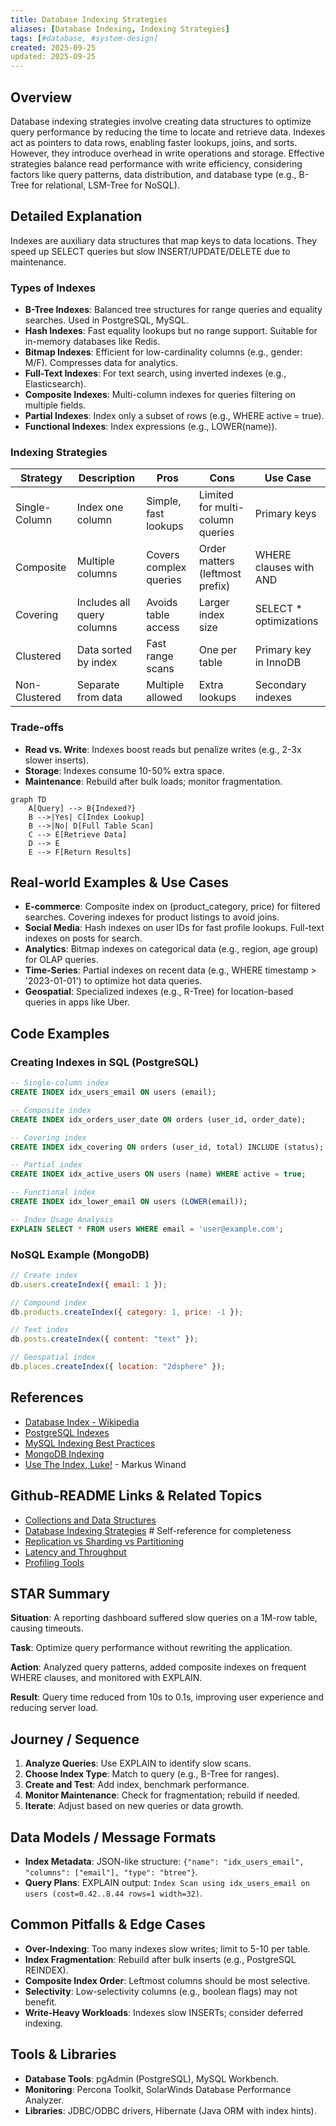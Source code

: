 ```yaml
---
title: Database Indexing Strategies
aliases: [Database Indexing, Indexing Strategies]
tags: [#database, #system-design]
created: 2025-09-25
updated: 2025-09-25
---
```


## Overview

Database indexing strategies involve creating data structures to optimize query performance by reducing the time to locate and retrieve data. Indexes act as pointers to data rows, enabling faster lookups, joins, and sorts. However, they introduce overhead in write operations and storage. Effective strategies balance read performance with write efficiency, considering factors like query patterns, data distribution, and database type (e.g., B-Tree for relational, LSM-Tree for NoSQL).

## Detailed Explanation

Indexes are auxiliary data structures that map keys to data locations. They speed up SELECT queries but slow INSERT/UPDATE/DELETE due to maintenance.

### Types of Indexes
- **B-Tree Indexes**: Balanced tree structures for range queries and equality searches. Used in PostgreSQL, MySQL.
- **Hash Indexes**: Fast equality lookups but no range support. Suitable for in-memory databases like Redis.
- **Bitmap Indexes**: Efficient for low-cardinality columns (e.g., gender: M/F). Compresses data for analytics.
- **Full-Text Indexes**: For text search, using inverted indexes (e.g., Elasticsearch).
- **Composite Indexes**: Multi-column indexes for queries filtering on multiple fields.
- **Partial Indexes**: Index only a subset of rows (e.g., WHERE active = true).
- **Functional Indexes**: Index expressions (e.g., LOWER(name)).

### Indexing Strategies
| Strategy | Description | Pros | Cons | Use Case |
|----------|-------------|------|------|----------|
| Single-Column | Index one column | Simple, fast lookups | Limited for multi-column queries | Primary keys |
| Composite | Multiple columns | Covers complex queries | Order matters (leftmost prefix) | WHERE clauses with AND |
| Covering | Includes all query columns | Avoids table access | Larger index size | SELECT * optimizations |
| Clustered | Data sorted by index | Fast range scans | One per table | Primary key in InnoDB |
| Non-Clustered | Separate from data | Multiple allowed | Extra lookups | Secondary indexes |

### Trade-offs
- **Read vs. Write**: Indexes boost reads but penalize writes (e.g., 2-3x slower inserts).
- **Storage**: Indexes consume 10-50% extra space.
- **Maintenance**: Rebuild after bulk loads; monitor fragmentation.

```mermaid
graph TD
    A[Query] --> B{Indexed?}
    B -->|Yes| C[Index Lookup]
    B -->|No| D[Full Table Scan]
    C --> E[Retrieve Data]
    D --> E
    E --> F[Return Results]
```

## Real-world Examples & Use Cases

- **E-commerce**: Composite index on (product_category, price) for filtered searches. Covering indexes for product listings to avoid joins.
- **Social Media**: Hash indexes on user IDs for fast profile lookups. Full-text indexes on posts for search.
- **Analytics**: Bitmap indexes on categorical data (e.g., region, age group) for OLAP queries.
- **Time-Series**: Partial indexes on recent data (e.g., WHERE timestamp > '2023-01-01') to optimize hot data queries.
- **Geospatial**: Specialized indexes (e.g., R-Tree) for location-based queries in apps like Uber.

## Code Examples

### Creating Indexes in SQL (PostgreSQL)
```sql
-- Single-column index
CREATE INDEX idx_users_email ON users (email);

-- Composite index
CREATE INDEX idx_orders_user_date ON orders (user_id, order_date);

-- Covering index
CREATE INDEX idx_covering ON orders (user_id, total) INCLUDE (status);

-- Partial index
CREATE INDEX idx_active_users ON users (name) WHERE active = true;

-- Functional index
CREATE INDEX idx_lower_email ON users (LOWER(email));

-- Index Usage Analysis
EXPLAIN SELECT * FROM users WHERE email = 'user@example.com';
```

### NoSQL Example (MongoDB)
```javascript
// Create index
db.users.createIndex({ email: 1 });

// Compound index
db.products.createIndex({ category: 1, price: -1 });

// Text index
db.posts.createIndex({ content: "text" });

// Geospatial index
db.places.createIndex({ location: "2dsphere" });
```

## References

- [Database Index - Wikipedia](https://en.wikipedia.org/wiki/Database_index)
- [PostgreSQL Indexes](https://www.postgresql.org/docs/current/indexes.html)
- [MySQL Indexing Best Practices](https://dev.mysql.com/doc/refman/8.0/en/optimization-indexes.html)
- [MongoDB Indexing](https://docs.mongodb.com/manual/indexes/)
- [Use The Index, Luke!](https://use-the-index-luke.com/) - Markus Winand

## Github-README Links & Related Topics

- [Collections and Data Structures](../collections-and-data-structures/README.md)
- [Database Indexing Strategies](../database-indexing-strategies/README.md)  # Self-reference for completeness
- [Replication vs Sharding vs Partitioning](../replication-vs-sharding-vs-partitioning/README.md)
- [Latency and Throughput](../latency-and-throughput/README.md)
- [Profiling Tools](../profiling-tools/README.md)

## STAR Summary

**Situation**: A reporting dashboard suffered slow queries on a 1M-row table, causing timeouts.

**Task**: Optimize query performance without rewriting the application.

**Action**: Analyzed query patterns, added composite indexes on frequent WHERE clauses, and monitored with EXPLAIN.

**Result**: Query time reduced from 10s to 0.1s, improving user experience and reducing server load.

## Journey / Sequence

1. **Analyze Queries**: Use EXPLAIN to identify slow scans.
2. **Choose Index Type**: Match to query (e.g., B-Tree for ranges).
3. **Create and Test**: Add index, benchmark performance.
4. **Monitor Maintenance**: Check for fragmentation; rebuild if needed.
5. **Iterate**: Adjust based on new queries or data growth.

## Data Models / Message Formats

- **Index Metadata**: JSON-like structure: `{"name": "idx_users_email", "columns": ["email"], "type": "btree"}`.
- **Query Plans**: EXPLAIN output: `Index Scan using idx_users_email on users (cost=0.42..8.44 rows=1 width=32)`.

## Common Pitfalls & Edge Cases

- **Over-Indexing**: Too many indexes slow writes; limit to 5-10 per table.
- **Index Fragmentation**: Rebuild after bulk inserts (e.g., PostgreSQL REINDEX).
- **Composite Index Order**: Leftmost columns should be most selective.
- **Selectivity**: Low-selectivity columns (e.g., boolean flags) may not benefit.
- **Write-Heavy Workloads**: Indexes slow INSERTs; consider deferred indexing.

## Tools & Libraries

- **Database Tools**: pgAdmin (PostgreSQL), MySQL Workbench.
- **Monitoring**: Percona Toolkit, SolarWinds Database Performance Analyzer.
- **Libraries**: JDBC/ODBC drivers, Hibernate (Java ORM with index hints).
